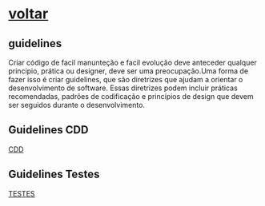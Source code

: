 # [voltar](readme.md)

## guidelines

Criar código de facil manunteção e facil evolução deve anteceder qualquer principio, prática ou designer, deve ser uma preocupação.Uma forma de fazer isso é criar guidelines, que são diretrizes que ajudam a orientar o desenvolvimento de software. Essas diretrizes podem incluir práticas recomendadas, padrões de codificação e princípios de design que devem ser seguidos durante o desenvolvimento.


## Guidelines CDD

[CDD](guideLineCdd.md)

## Guidelines Testes

[TESTES](guideLineTeste.md)
